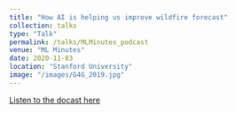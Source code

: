 ```yaml
---
title: "How AI is helping us improve wildfire forecast"
collection: talks
type: "Talk"
permalink: /talks/MLMinutes_podcast
venue: "ML Minutes"
date: 2020-11-03
location: "Stanford University"
image: "/images/G4G_2019.jpg"
---
```


<a href="https://www.mlminutes.com/post/2-predicting-wildfires-with-krishna-rao" target="_blank">Listen to the docast here</a>
